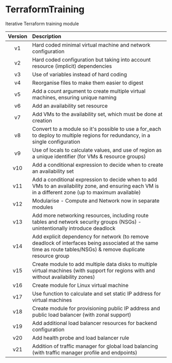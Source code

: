 # TerraformTraining
Iterative Terraform training module

| Version | Description                                                                                                                                                     |
| :-----: | :-------------------------------------------------------------------------------------------------------------------------------------------------------------- |
|   v1    | Hard coded minimal virtual machine and network configuration                                                                                                    |
|   v2    | Hard coded configuration but taking into account resource (implicit) dependencies                                                                               |
|   v3    | Use of variables instead of hard coding                                                                                                                         |
|   v4    | Reorganise files to make them easier to digest                                                                                                                  |
|   v5    | Add a count argument to create multiple virtual machines, ensuring unique naming                                                                                |
|   v6    | Add an availability set resource                                                                                                                                |
|   v7    | Add VMs to the availability set, which must be done at creation                                                                                                 |
|   v8    | Convert to a module so it's possible to use a for_each to deploy to multiple regions for redundancy, in a single configuration                                  |
|   v9    | Use of locals to calculate values, and use of region as a unique identifier (for VMs & resource groups)                                                         |
|   v10   | Add a conditional expression to decide when to create an availability set                                                                                       |
|   v11   | Add a conditional expression to decide when to add VMs to an availability zone, and ensuring each VM is in a different zone (up to maximum available)           |
|   v12   | Modularise - Compute and Network now in separate modules                                                                                                        |
|   v13   | Add more networking resources, including route tables and network security groups (NSGs) - unintentionally introduce deadlock                                   |
|   v14   | Add explicit dependency for network (to remove deadlock of interfaces being associated at the same time as route tables/NSGs) & remove duplicate resource group |
|   v15   | Create module to add multiple data disks to multiple virtual machines (with support for regions with and without availability zones)                            |
|   v16   | Create module for Linux virtual machine                                                                                                                         |
|   v17   | Use function to calculate and set static IP address for virtual machines                                                                                        |
|   v18   | Create module for provisioning public IP address and public load balancer (with zonal support)                                                                  |
|   v19   | Add additional load balancer resources for backend configuration                                                                                                |
|   v20   | Add health probe and load balancer rule                                                                                                                         |
|   v21   | Addition of traffic manager for global load balancing (with traffic manager profile and endpoints)                                                              |